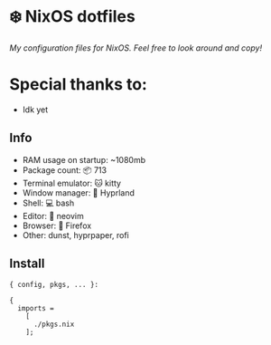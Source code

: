 # ❄️ NixOS dotfiles

*My configuration files for NixOS. Feel free to look around and copy!* 

# Special thanks to:
- Idk yet

## Info
- RAM usage on startup: ~1080mb
- Package count: :package: 713
- Terminal emulator: :cat: kitty
- Window manager: :herb: Hyprland
- Shell: :computer: bash
- Editor: :pencil: neovim
- Browser: :fox_face: Firefox
- Other: dunst, hyprpaper, rofi


## Install

````
{ config, pkgs, ... }:

{
  imports =
    [
      ./pkgs.nix
    ];
````
